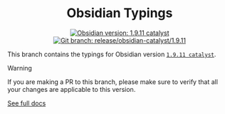 <center>

# Obsidian Typings

</center>

<div align="center">
    <a href="https://obsidian.md/changelog/2025-08-22-desktop-v1.9.11/"><img src="https://img.shields.io/badge/Obsidian_version-1.9.11_catalyst-blue?logo=obsidian" alt="Obsidian version: 1.9.11 catalyst"></a>
    <a href="https://github.com/Fevol/obsidian-typings/tree/release/obsidian-catalyst/1.9.11"><img src="https://img.shields.io/badge/Git_branch-release/obsidian--catalyst/1.9.11-red?logo=git" alt="Git branch: release/obsidian-catalyst/1.9.11"></a>
</div>

This branch contains the typings for Obsidian version [`1.9.11 catalyst`](https://obsidian.md/changelog/2025-08-22-desktop-v1.9.11/).

> [!WARNING]
>
> If you are making a PR to this branch, please make sure to verify that all your changes are applicable to this version.

[See full docs](https://github.com/Fevol/obsidian-typings/blob/main/README.md)
